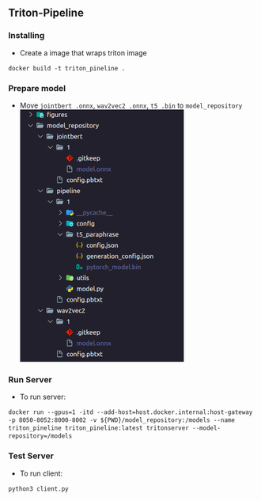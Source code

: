 ## Triton-Pipeline

### Installing
- Create a image that wraps triton image
```
docker build -t triton_pineline .
```

### Prepare model
- Move `jointbert .onnx`, `wav2vec2 .onnx`, `t5 .bin` to `model_repository`
![model tree](figures/model_tree.png)

### Run Server
- To run server:
```
docker run --gpus=1 -itd --add-host=host.docker.internal:host-gateway -p 8050-8052:8000-8002 -v ${PWD}/model_repository:/models --name triton_pineline triton_pineline:latest tritonserver --model-repository=/models
```


### Test Server

- To run client:
```
python3 client.py
```

<!-- ```
docker run --gpus=1 -itd -p 8050-8052:8000-8002 -v ${PWD}/model_repository:/models --name triton_test nvcr.io/nvidia/tritonserver:21.10-py3 tritonserver --model-repository=/models
``` -->

<!-- ```
docker run --gpus=1 --rm --net=host -v ${PWD}/model_repository:/models nvcr.io/nvidia/tritonserver:23.08-py3 tritonserver --model-repository=/models

``` -->

<!-- # NOW TEST
```
docker run --gpus=1 -itd --add-host=host.docker.internal:host-gateway -p 8050-8052:8000-8002 -v ${PWD}/model_repository:/models --name triton_test triton_test:latest tritonserver --model-repository=/models
```

```
docker logs -f triton_test
``` -->
